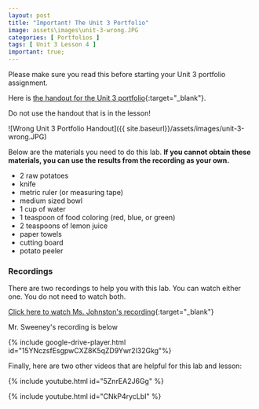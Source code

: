 ```yaml
---
layout: post
title: "Important! The Unit 3 Portfolio"
image: assets\images\unit-3-wrong.JPG
categories: [ Portfolios ]
tags: [ Unit 3 Lesson 4 ]
important: true;
---
```


Please make sure you read this before starting your Unit 3 portfolio assignment.

Here is [the handout for the Unit 3 portfolio](https://docs.google.com/document/d/1AAoY7iBGA2Cwb1KhkFX5upSSeWSTDIFb22MXZtrDKM8/edit?usp=sharing){:target="_blank"}.

Do not use the handout that is in the lesson!

![Wrong Unit 3 Portfolio Handout]({{ site.baseurl}}/assets/images/unit-3-wrong.JPG)

Below are the materials you need to do this lab. **If you cannot obtain these materials, you can use the results from the recording as your own.**

* 2 raw potatoes
* knife
* metric ruler (or measuring tape)
* medium sized bowl
* 1 cup of water
* 1 teaspoon of food coloring (red, blue, or green)
* 2 teaspoons of lemon juice
* paper towels
* cutting board
* potato peeler

### Recordings

There are two recordings to help you with this lab. You can watch either one. You do not need to watch both.

[Click here to watch Ms. Johnston's recording](http://www.connexus.com/external/livelesson/?url-path=p5inz1awteln&domain=ww3.livelesson.com){:target="_blank"}

Mr. Sweeney's recording is below

{% include google-drive-player.html id="15YNczsfEsgpwCXZ8K5qZD9Ywr2l32Gkg"%}

Finally, here are two other videos that are helpful for this lab and lesson:

{% include youtube.html id="5ZnrEA2J6Gg" %}

{% include youtube.html id="CNkP4rycLbI" %}

